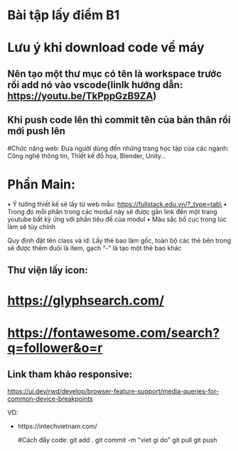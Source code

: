 # Bài tập lấy điểm B1

# Lưu ý khi download code về máy
## Nên tạo một thư mục có tên là workspace trước rồi add nó vào vscode(linlk hướng dẫn: https://youtu.be/TkPppGzB9ZA)

## Khi push code lên thì commit tên của bản thân rồi mới push lên

#Chức năng web: Đưa người dùng đến những trang học tập của các ngành: Công nghệ thông tin, Thiết kế đồ họa, Blender, Unity…

# Phần Main:
•	Ý tưởng thiết kế sẽ lấy từ web mẫu: https://fullstack.edu.vn/?_type=tab\
•	Trong đó mỗi phần trong các modul này sẽ được gắn link đến một trang youtube bất kỳ ứng với phần tiêu đề của modul
•	Màu sắc bố cục trong lúc làm sẽ tùy chỉnh

Quy định đặt tên class và id: Lấy thẻ bao làm gốc, toàn bộ các thẻ bên trong sẽ được thêm đuôi là item, gạch “-” là tạo một thẻ bao khác

## Thư viện lấy icon: 
# https://glyphsearch.com/
# https://fontawesome.com/search?q=follower&o=r

## Link tham khảo responsive: 
https://ui.dev/rwd/develop/browser-feature-support/media-queries-for-common-device-breakpoints

VD: 
<nav class="header__navbar">
                    <ul class="header__navbar-list">
                        <li class="header__navbar-item” </li>
			</ul>
</nav>

 
https://intechvietnam.com/

#Cách đẩy code:
git add .
git commit -m "viet gi do"
git pull
git push

